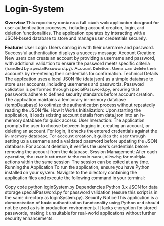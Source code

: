 # Login-System

**Overview**
This repository contains a full-stack web application designed for user authentication processes, including account creation, login, and deletion functionalities. The application operates by interacting with a JSON-based database to store and manage user credentials securely.

**Features**
User Login: Users can log in with their username and password. Successful authentication displays a success message.
Account Creation: New users can create an account by providing a username and password, with additional validation to ensure the password meets specific criteria (handled by specialPassword.py).
Account Deletion: Users can delete their accounts by re-entering their credentials for confirmation.
Technical Details
The application uses a local JSON file (data.json) as a simple database to store user accounts, including usernames and passwords.
Password validation is performed through specialPassword.py, ensuring that passwords adhere to defined security standards before account creation.
The application maintains a temporary in-memory database (tempDatabase) to optimize the authentication process without repeatedly reading the JSON file.
How It Works
Initialization: Upon starting the application, it loads existing account details from data.json into an in-memory database for quick access.
User Interaction: The application prompts the user to choose between logging in, creating an account, or deleting an account.
For login, it checks the entered credentials against the in-memory database.
For account creation, it guides the user through setting up a username and a validated password before updating the JSON database.
For account deletion, it verifies the user's credentials before removing the account from the database.
Session Management: After each operation, the user is returned to the main menu, allowing for multiple actions within the same session. The session can be exited at any time.
Running the Application
To run the application, ensure you have Python installed on your system. Navigate to the directory containing the application files and execute the following command in your terminal:

Copy code
python loginSystem.py
Dependencies
Python 3.x
JSON for data storage
specialPassword.py for password validation (ensure this script is in the same directory as loginSystem.py).
Security Notice
This application is a demonstration of basic authentication functionality using Python and should not be used as is in production environments. It lacks encryption for stored passwords, making it unsuitable for real-world applications without further security enhancements.
